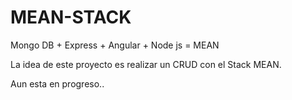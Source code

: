 # MEAN-STACK
Mongo DB + Express + Angular + Node js = MEAN

La idea de este proyecto es realizar un CRUD con el Stack MEAN.

Aun esta en progreso..
